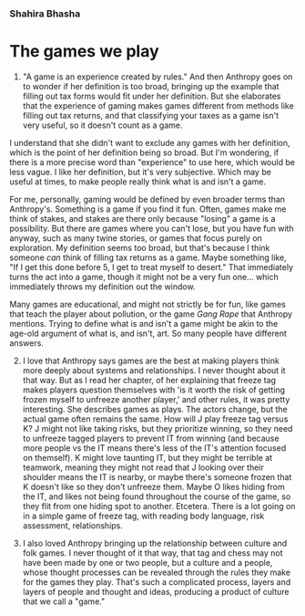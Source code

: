 ### Shahira Bhasha
# The games we play

1. "A game is an experience created by rules."
And then Anthropy goes on to wonder if her definition is too broad, bringing up the example that filling out tax forms would fit under her definition. But she elaborates that the experience of gaming makes games different from methods like filling out tax returns, and that classifying your taxes as a game isn't very useful, so it doesn't count as a game.

I understand that she didn't want to exclude any games with her definition, which is the point of her definition being so broad.
But I'm wondering, if there is a more precise word than "experience" to use here, which would be less vague. I like her definition, but it's very subjective. Which may be useful at times, to make people really think what is and isn't a game.

For me, personally, gaming would be defined by even broader terms than Anthropy's. Something is a game if you find it fun. Often, games make me think of stakes, and stakes are there only because "losing" a game is a possibility. But there are games where you can't lose, but you have fun with anyway, such as many twine stories, or games that focus purely on exploration. My definition seems too broad, but that's because I think someone *can* think of filling tax returns as a game. Maybe something like, "If I get this done before 5, I get to treat myself to desert." That immediately turns the act into a game, though it might not be a very fun one... which immediately throws my definition out the window.

Many games are educational, and might not strictly be for fun, like games that teach the player about pollution, or the game *Gang Rape* that Anthropy mentions.
Trying to define what is and isn't a game might be akin to the age-old argument of what is, and isn't, art. So many people have different answers.

2. I love that Anthropy says games are the best at making players think more deeply about systems and relationships. I never thought about it that way.
But as I read her chapter, of her explaining that freeze tag makes players question themselves with 'is it worth the risk of getting frozen myself to unfreeze another player,' and other rules, it was pretty interesting.
She describes games as plays. The actors change, but the actual game often remains the same.
How will J play freeze tag versus K? J might not like taking risks, but they prioritize winning, so they need to unfreeze tagged players to prevent IT from winning (and because more people vs the IT means there's less of the IT's attention focused on themself).
K might love taunting IT, but they might be terrible at teamwork, meaning they might not read that J looking over their shoulder means the IT is nearby, or maybe there's someone frozen that K doesn't like so they don't unfreeze them. Maybe O likes hiding from the IT, and likes not being found throughout the course of the game, so they flit from one hiding spot to another.
Etcetera.
There is a lot going on in a simple game of freeze tag, with reading body language, risk assessment, relationships.

3. I also loved Anthropy bringing up the relationship between culture and folk games. I never thought of it that way, that tag and chess may not have been made by one or two people, but a culture and a people, whose thought processes can be revealed through the rules they make for the games they play. That's such a complicated process, layers and layers of people and thought and ideas, producing a product of culture that we call a "game."
